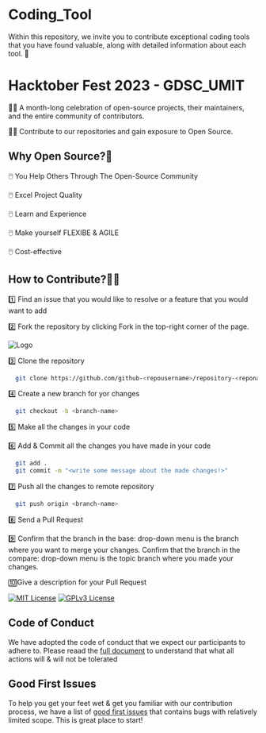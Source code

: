 
# Coding_Tool
Within this repository, we invite you to contribute exceptional coding tools that you have found valuable, along with detailed information about each tool. 🚀

# Hacktober Fest 2023 - GDSC_UMIT

 👩‍💻 A month-long celebration of open-source projects, their maintainers, and the entire community of contributors.

 👩‍💻 Contribute to our repositories and gain exposure to Open Source.


## Why Open Source?🤔

🖱️ You Help Others Through The Open-Source Community

🖱️ Excel Project Quality

🖱️ Learn and Experience

🖱️ Make yourself FLEXIBE & AGILE

🖱️ Cost-effective


## How to Contribute?🤷‍♀️

1️⃣ Find an issue that you would like to resolve or a feature that you would want to add

2️⃣ Fork the repository by clicking Fork in the top-right corner of the page.

![Logo](https://docs.github.com/assets/cb-23088/images/help/repository/fork_button.png)

3️⃣ Clone the repository
```bash
  git clone https://github.com/github-<repousername>/repository-<reponame>.git.
```

4️⃣ Create a new branch for yor changes
```bash
  git checkout -b <branch-name>
```
5️⃣ Make all the changes in your code

6️⃣ Add & Commit all the changes you have made in your code
```bash
  git add .
  git commit -m "<write some message about the made changes!>"  
```
7️⃣ Push all the changes to remote repository
```bash
  git push origin <branch-name>
```
8️⃣ Send a Pull Request

9️⃣ Confirm that the branch in the base: drop-down menu is the branch where you want to merge your changes. 
Confirm that the branch in the compare: drop-down menu is the topic branch where you made your changes.

🔟Give a description for your Pull Request

[![MIT License](https://img.shields.io/badge/License-MIT-green.svg)](https://choosealicense.com/licenses/mit/) 
[![GPLv3 License](https://img.shields.io/badge/License-GPL%20v3-yellow.svg)](https://opensource.org/licenses/)


## Code of Conduct

We have adopted the code of conduct that we expect our participants to adhere to. Please reaad the
[full document](https://opensource.guide/code-of-conduct/)
to understand that what all actions will & will not be tolerated


## Good First Issues

To help you get your feet wet & get you familiar with our contribution process, we have a list of
[good first issues](https://github.com/topics/good-first-issue)
that contains bugs with relatively limited scope. This is great place to start!
